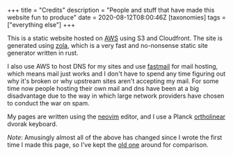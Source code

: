 +++
title = "Credits"
description = "People and stuff that have made this website fun to produce"
date = 2020-08-12T08:00:46Z
[taxonomies]
tags = ["everything else"]
+++

This is a static website hosted on [AWS](https://aws.amazon.com) using S3 and
Cloudfront. The site is generated using [zola](https://www.getzola.org), which
is a very fast and no-nonsense static site generator written in rust.

I also use AWS to host DNS for my sites and use
[fastmail](https://www.fastmail.com) for mail hosting, which means mail just
works and I don't have to spend any time figuring out why it's broken or why
upstream sites aren't accepting my mail. For some time now people hosting their
own mail and dns have been at a big disadvantage due to the way in which large
network providers have chosen to conduct the war on spam.

My pages are written using the [neovim][12] editor, and I use a Planck
[ortholinear][13] dvorak keyboard.

*Note*: Amusingly almost all of the above has changed since I wrote the first
time I made this page, so I've kept the [old one](/articles/ancient-credits) around for comparison.

[12]: https://www.neovim.io/
[13]: https://olkb.com
